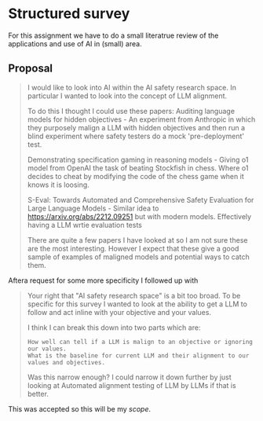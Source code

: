 # Structured survey

For this assignment we have to do a small literatrue review of the applications and use of AI in (small) area.

## Proposal

> I would like to look into AI within the AI safety research space. In particular I wanted to look into the concept of LLM alignment.
>
> To do this I thought I could use these papers:
> Auditing language models for hidden objectives - An experiment from Anthropic in which they purposely malign a LLM with hidden objectives and then run a blind experiment where safety testers do a mock 'pre-deployment' test.
>
> Demonstrating specification gaming in reasoning models - Giving o1 model from OpenAI the task of beating Stockfish in chess. Where o1 decides to cheat by modifying the code of the chess game when it knows it is loosing.
>
> S-Eval: Towards Automated and Comprehensive Safety Evaluation for Large Language Models - Similar idea to https://arxiv.org/abs/2212.09251 but with modern models. Effectively having a LLM wrtie evaluation tests
>
>
> There are quite a few papers I have looked at so I am not sure these are the most interesting. However I expect that these give a good sample of examples of maligned models and potential ways to catch them.
>

Aftera  request for some more specificity I followed up with

> Your right that "AI safety research space" is a bit too broad. To be specific for this survey I wanted to look at the ability to get a LLM to follow and act inline with your objective and your values.
>
> I think I can break this down into two parts which are:
>
>     How well can tell if a LLM is malign to an objective or ignoring our values.
>     What is the baseline for current LLM and their alignment to our values and objectives.
>
> Was this narrow enough? I could narrow it down further by just looking at Automated alignment testing of LLM by LLMs if that is better.

This was accepted so this will be my _scope_.